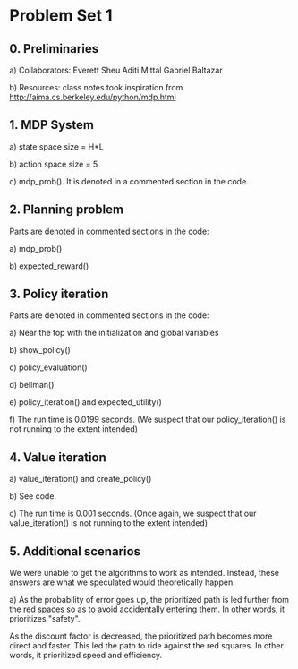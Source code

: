 # Problem Set 1

## 0. Preliminaries

a) Collaborators:
Everett Sheu
Aditi Mittal
Gabriel Baltazar

b) Resources:
class notes
took inspiration from http://aima.cs.berkeley.edu/python/mdp.html


## 1. MDP System

a) state space size = H*L

b) action space size = 5

c) mdp_prob(). It is denoted in a commented section in the code.


## 2. Planning problem

Parts are denoted in commented sections in the code:

a) mdp_prob()

b) expected_reward()


## 3. Policy iteration

Parts are denoted in commented sections in the code:

a) Near the top with the initialization and global variables

b) show_policy()

c) policy_evaluation()

d) bellman()

e) policy_iteration() and expected_utility()

f) The run time is 0.0199 seconds. (We suspect that our policy_iteration() is not running to the extent intended)


## 4. Value iteration

a) value_iteration() and create_policy()

b) See code.

c) The run time is 0.001 seconds. (Once again, we suspect that our value_iteration() is not running to the extent intended)


## 5. Additional scenarios

We were unable to get the algorithms to work as intended. Instead, these answers are what we speculated would theoretically happen.

a) As the probability of error goes up, the prioritized path is led further from the red spaces so as to avoid accidentally entering them. In other words, it prioritizes "safety".

As the discount factor is decreased, the prioritized path becomes more direct and faster. This led the path to ride against the red squares. In other words, it prioritized speed and efficiency.
